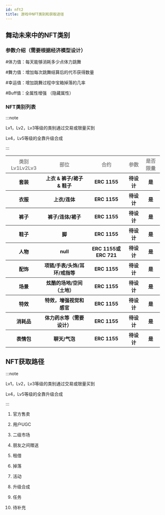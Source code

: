 ```yaml
---
id: nft2
title: 游戏中NFT类别和获取途径
---
```

## 舞动未来中的NFT类别

### 参数介绍（需要根据经济模型设计）

#体力值：每天能够消耗多少点体力跳舞

#舞力值：增加每次跳舞结算后的代币获得数量

#幸运值：增加跳舞过程中宝箱掉落的几率

#Buff值：全属性增强 （隐藏属性）

### NFT类别列表

:::note

Lv1，Lv2，Lv3等级的类别通过交易或限量买到

Lv4，Lv5等级的全靠升级合成

:::


<table>
<tr>
<th><font color="#8a8a8a">类别Lv1Lv2Lv3</font></th>
<th><font color="#8a8a8a">部位</font></th>
<th><font color="#8a8a8a">合约</font></th>
<th><font color="#8a8a8a">参数</font></th>
<th><font color="#8a8a8a">是否限量</font></th>

</tr>

<tr>
<th>套装</th>
<th>上衣 & 裤子/裙子 & 鞋子</th>
<th>ERC 1155</th>
<th>待设计</th>
<th>是</th>
</tr>

<tr>
<th>衣服</th>
<th>上衣/连体</th>
<th>ERC 1155</th>
<th>待设计</th>
<th>是</th>
</tr>

<tr>
<th>裤子</th>
<th>裤子/连体/裙子</th>
<th>ERC 1155</th>
<th>待设计</th>
<th>是</th>
</tr>

<tr>
<th>鞋子</th>
<th>脚</th>
<th>ERC 1155</th>
<th>待设计</th>
<th>是</th>
</tr>

<tr>
<th>人物</th>
<th>null</th>
<th>ERC 1155或ERC 721</th>
<th>待设计</th>
<th>是</th>
</tr>

<tr>
<th>配饰</th>
<th>项链/手表/头饰/耳环/戒指等</th>
<th>ERC 1155</th>
<th>待设计</th>
<th>是</th>
</tr>

<tr>
<th>场景</th>
<th>炫酷的场地/空间（土地）</th>
<th>ERC 1155</th>
<th>待设计</th>
<th>是</th>
</tr>

<tr>
<th>特效</th>
<th>特效，增强视觉和感官</th>
<th>ERC 1155</th>
<th>待设计</th>
<th>是</th>
</tr>

<tr>
<th>消耗品</th>
<th>体力药水等（需要设计）</th>
<th>ERC 1155</th>
<th>待设计</th>
<th>是</th>
</tr>

<tr>
<th>表情包</th>
<th>聊天/气泡</th>
<th>ERC 1155</th>
<th>待设计</th>
<th>是</th>
</tr>

</table>

## NFT获取路径

:::note

Lv1，Lv2，Lv3等级的类别通过交易或限量买到

Lv4，Lv5等级的全靠升级合成

:::

1. 官方售卖

2. 用户UGC

3. 二级市场

4. 朋友之间赠送

5. 租借

6. 掉落

7. 活动

8. 升级合成

9. 任务

10. 待补充